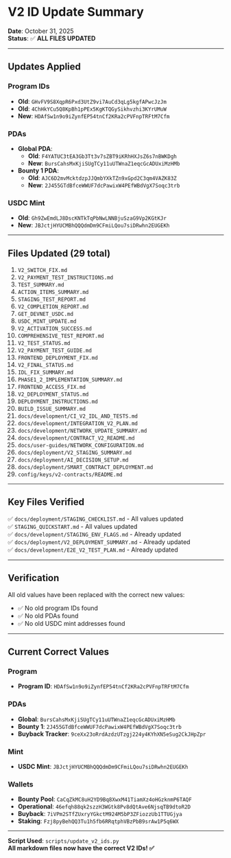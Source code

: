 # V2 ID Update Summary

**Date**: October 31, 2025  
**Status**: ✅ **ALL FILES UPDATED**

---

## Updates Applied

### Program IDs
- **Old**: `GHvFV9S8XqpR6Pxd3UtZ9vi7AuCd3qLg5kgfAPwcJzJm`
- **Old**: `4ChHkYCu5Q8KpBh1pPEx5KgKTQGySikhvzhi3KYrUMuW`
- **New**: `HDAfSw1n9o9iZynfEP54tnCf2KRa2cPVFnpTRFtM7Cfm`

### PDAs
- **Global PDA**:
  - **Old**: `F4YATUC3tEA3Gb3Tt3v7sZBT9iKRhHXJsZ6s7nBWKDgh`
  - **New**: `BursCahsMxKjiSUgTCy11uUTWnaZ1eqcGcADUxiMzHMb`
- **Bounty 1 PDA**:
  - **Old**: `AJC6D2mvMcktdzpJJQmbYXkTZn9xGpd2C3qm4VAZK83Z`
  - **New**: `2J455GTdBfceWWUF7dcPawixW4PEfWBdVgX7Soqc3trb`

### USDC Mint
- **Old**: `Gh9ZwEmdLJ8DscKNTkTqPbNwLNNBjuSzaG9Vp2KGtKJr`
- **New**: `JBJctjHYUCMBhQQQdmDm9CFmiLQou7siDRwhn2EUGEKh`

---

## Files Updated (29 total)

1. `V2_SWITCH_FIX.md`
2. `V2_PAYMENT_TEST_INSTRUCTIONS.md`
3. `TEST_SUMMARY.md`
4. `ACTION_ITEMS_SUMMARY.md`
5. `STAGING_TEST_REPORT.md`
6. `V2_COMPLETION_REPORT.md`
7. `GET_DEVNET_USDC.md`
8. `USDC_MINT_UPDATE.md`
9. `V2_ACTIVATION_SUCCESS.md`
10. `COMPREHENSIVE_TEST_REPORT.md`
11. `V2_TEST_STATUS.md`
12. `V2_PAYMENT_TEST_GUIDE.md`
13. `FRONTEND_DEPLOYMENT_FIX.md`
14. `V2_FINAL_STATUS.md`
15. `IDL_FIX_SUMMARY.md`
16. `PHASE1_2_IMPLEMENTATION_SUMMARY.md`
17. `FRONTEND_ACCESS_FIX.md`
18. `V2_DEPLOYMENT_STATUS.md`
19. `DEPLOYMENT_INSTRUCTIONS.md`
20. `BUILD_ISSUE_SUMMARY.md`
21. `docs/development/CI_V2_IDL_AND_TESTS.md`
22. `docs/development/INTEGRATION_V2_PLAN.md`
23. `docs/development/NETWORK_UPDATE_SUMMARY.md`
24. `docs/development/CONTRACT_V2_README.md`
25. `docs/user-guides/NETWORK_CONFIGURATION.md`
26. `docs/deployment/V2_STAGING_SUMMARY.md`
27. `docs/deployment/AI_DECISION_SETUP.md`
28. `docs/deployment/SMART_CONTRACT_DEPLOYMENT.md`
29. `config/keys/v2-contracts/README.md`

---

## Key Files Verified

✅ `docs/deployment/STAGING_CHECKLIST.md` - All values updated  
✅ `STAGING_QUICKSTART.md` - All values updated  
✅ `docs/development/STAGING_ENV_FLAGS.md` - Already updated  
✅ `docs/deployment/V2_DEPLOYMENT_SUMMARY.md` - Already updated  
✅ `docs/development/E2E_V2_TEST_PLAN.md` - Already updated

---

## Verification

All old values have been replaced with the correct new values:
- ✅ No old program IDs found
- ✅ No old PDAs found
- ✅ No old USDC mint addresses found

---

## Current Correct Values

### Program
- **Program ID**: `HDAfSw1n9o9iZynfEP54tnCf2KRa2cPVFnpTRFtM7Cfm`

### PDAs
- **Global**: `BursCahsMxKjiSUgTCy11uUTWnaZ1eqcGcADUxiMzHMb`
- **Bounty 1**: `2J455GTdBfceWWUF7dcPawixW4PEfWBdVgX7Soqc3trb`
- **Buyback Tracker**: `9ceXx23oRrdAzdzUTzgj224y4KYhXN5eSug2CkJHpZpr`

### Mint
- **USDC Mint**: `JBJctjHYUCMBhQQQdmDm9CFmiLQou7siDRwhn2EUGEKh`

### Wallets
- **Bounty Pool**: `CaCqZkMC8uH2YD9Bq8XwxM41TiamXz4oHGzknmP6TAQF`
- **Operational**: `46efqh88qk2szzH3WGtk8Pv8dQtAve6NjsqTB9dtoR2D`
- **Buyback**: `7iVPm2STfZUxryYGkctM924M5bP3ZFiozzUb1TTUGjya`
- **Staking**: `Fzj8pyBehQQ3Tu1h5fb6RRqtphVBzPbB9srAw1P5q6WX`

---

**Script Used**: `scripts/update_v2_ids.py`  
**All markdown files now have the correct V2 IDs! ✅**

